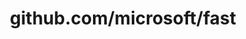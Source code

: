 ---
layout: post
title: github.com/microsoft/fast
categories: link
tags: [انگلیسی, گیت‌هاب, برنامه‌نویسی]
---